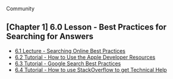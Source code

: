 Community


## [Chapter 1] 6.0 Lesson - Best Practices for Searching for Answers ##

* [6.1 Lecture - Searching Online Best Practices](http://courses.supereasyapps.com/courses/chapter-1-make-your-first-iphone-app/lectures/837322)
* [6.2 Tutorial - How to Use the Apple Developer Resources](http://courses.supereasyapps.com/courses/chapter-1-make-your-first-iphone-app/lectures/837324)
* [6.3 Tutorial - Google Search Best Practices](http://courses.supereasyapps.com/courses/chapter-1-make-your-first-iphone-app/lectures/837325)
* [6.4 Tutorial - How to use StackOverflow to get Technical Help](http://courses.supereasyapps.com/courses/chapter-1-make-your-first-iphone-app/lectures/837323)